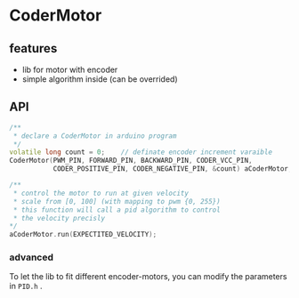 # CoderMotor 

## features
- lib for motor with encoder  
- simple algorithm inside (can be overrided)

## API
```cpp
/**
 * declare a CoderMotor in arduino program
 */ 
volatile long count = 0;    // definate encoder increment varaible 
CoderMotor(PWM_PIN, FORWARD_PIN, BACKWARD_PIN, CODER_VCC_PIN, 
           CODER_POSITIVE_PIN, CODER_NEGATIVE_PIN, &count) aCoderMotor;

/**
 * control the motor to run at given velocity 
 * scale from [0, 100] (with mapping to pwm {0, 255})
 * this function will call a pid algorithm to control 
 * the velocity precisly 
*/
aCoderMotor.run(EXPECTITED_VELOCITY);
```
### advanced 
To let the lib to fit different encoder-motors, you can modify the parameters in `PID.h` . 
    
